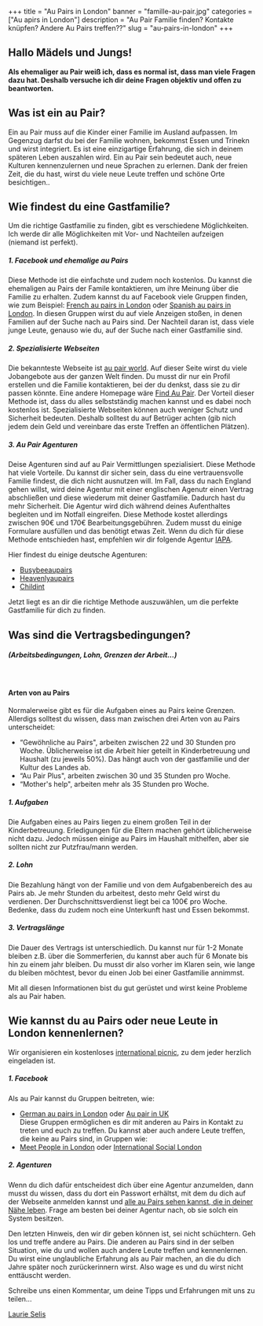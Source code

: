 +++
title = "Au Pairs in London"
banner = "famille-au-pair.jpg"
categories = ["Au apirs in London"]
description = "Au Pair Familie finden? Kontakte knüpfen? Andere Au Pairs treffen??"
slug = "au-pairs-in-london"
+++

## Hallo Mädels und Jungs!

<strong>Als ehemaliger au Pair weiß ich, dass es normal ist, dass man viele Fragen dazu hat. Deshalb versuche ich dir deine Fragen objektiv und offen zu beantworten.</strong>

## Was ist ein au Pair?

Ein au Pair muss auf die Kinder einer Familie im Ausland aufpassen. Im Gegenzug darfst du bei der Familie wohnen, bekommst Essen und Trinekn und wirst integriert. Es ist eine einzigartige Erfahrung, die sich in deinem späteren Leben auszahlen wird. Ein au Pair sein bedeutet auch, neue Kulturen kennenzulernen und neue Sprachen zu erlernen. Dank der freien Zeit, die du hast, wirst du viele neue Leute treffen und schöne Orte besichtigen..

## Wie findest du eine Gastfamilie?

Um die richtige Gastfamilie zu finden, gibt es verschiedene Möglichkeiten. Ich werde dir alle Möglichkeiten mit Vor- und Nachteilen aufzeigen (niemand ist perfekt).

##### 1. Facebook und ehemalige au Pairs

Diese Methode ist die einfachste und zudem noch kostenlos. Du kannst die ehemaligen au Pairs der Famile kontaktieren, um ihre Meinung über die Familie zu erhalten. Zudem kannst du auf Facebook viele Gruppen finden, wie zum Beispiel: [French au pairs in London](https://www.facebook.com/groups/french.au.pairs.in.london/ "french au pair london") oder [Spanish au pairs in London](https://www.facebook.com/groups/spanish.au.pairs.in.london/ "spanish au pairs in London"). In diesen Gruppen wirst du auf viele Anzeigen stoßen, in denen Familien auf der Suche nach au Pairs sind. Der Nachteil daran ist, dass viele junge Leute, genauso wie du, auf der Suche nach einer Gastfamilie sind. 

##### 2. Spezialisierte Webseiten

Die bekannteste Webseite ist [au pair world](https://www.aupairworld.com/ "au pair world"). Auf dieser Seite wirst du viele Jobangebote aus der ganzen Welt finden. Du musst dir nur ein Profil erstellen und die Familie kontaktieren, bei der du denkst, dass sie zu dir passen könnte. Eine andere Homepage wäre [Find Au Pair](https://www.findaupair.com/ "find an pair"). Der Vorteil dieser Methode ist, dass du alles selbstständig machen kannst und es dabei noch kostenlos ist. Spezialisierte Webseiten können auch weniger Schutz und Sicherheit bedeuten. Deshalb solltest du auf Betrüger achten (gib nich jedem dein Geld und vereinbare das erste Treffen an öffentlichen Plätzen). 

##### 3. Au Pair Agenturen

Deise Agenturen sind auf au Pair Vermittlungen spezialisiert. Diese Methode hat viele Vorteile. Du kannst dir sicher sein, dass du eine vertrauensvolle Familie findest, die dich nicht ausnutzen will. Im Fall, dass du nach England gehen willst, wird deine Agentur mit einer englischen Agenutr einen Vertrag abschließen und diese wiederum mit deiner Gastfamilie. Dadurch hast du mehr Sicherheit. Die Agentur wird dich während deines Aufenthaltes begleiten und im Notfall eingreifen. Diese Methode kostet allerdings zwischen 90€ und 170€ Bearbeitungsgebühren. Zudem musst du einige Formulare ausfüllen und das benötigt etwas Zeit. Wenn du dich für diese Methode entschieden hast, empfehlen wir dir folgende Agentur [IAPA](https://www.iapa.org/ "IAPA").

Hier findest du einige deutsche Agenturen:<ul>
	<li>[Busybeeaupairs](http://www.busybeeaupairs.com/ "Busybeeaupairs")</li>
	<li>[Heavenlyaupairs](https://www.heavenlyaupairs.com/ "Heavenlyaupairs")</li>
	<li>[Childint](https://www.childint.co.uk/ "childint")</li>
</ul>

Jetzt liegt es an dir die richtige Methode auszuwählen, um die perfekte Gastfamilie für dich zu finden.


## Was sind die Vertragsbedingungen?
##### (Arbeitsbedingungen, Lohn, Grenzen der Arbeit...)
<br>

#### Arten von au Pairs
Normalerweise gibt es für die Aufgaben eines au Pairs keine Grenzen. Allerdigs solltest du wissen, dass man zwischen drei Arten von au Pairs unterscheidet: <ul>

<li>“Gewöhnliche au Pairs", arbeiten zwischen 22 und 30 Stunden pro Woche. Üblicherweise ist die Arbeit hier geteilt in Kinderbetreuung und Haushalt (zu jeweils 50%). Das hängt auch von der gastfamilie und der Kultur des Landes ab.</li>
<li>“Au Pair Plus", arbeiten zwischen 30 und 35 Stunden pro Woche.</li>
<li>“Mother's help", arbeiten mehr als 35 Stunden pro Woche.</li> </ul>

##### 1. Aufgaben
Die Aufgaben eines au Pairs liegen zu einem großen Teil in der Kinderbetreuung. Erledigungen für die Eltern machen gehört üblicherweise nicht dazu. Jedoch müssen einige au Pairs im Haushalt mithelfen, aber sie sollten nicht zur Putzfrau/mann werden.

##### 2. Lohn
Die Bezahlung hängt von der Familie und von dem Aufgabenbereich des au Pairs ab. Je mehr Stunden du arbeitest, desto mehr Geld wirst du verdienen. Der Durchschnittsverdienst liegt bei ca 100€ pro Woche. Bedenke, dass du zudem noch eine Unterkunft hast und Essen bekommst.

##### 3. Vertragslänge
Die Dauer des Vertrags ist unterschiedlich. Du kannst nur für 1-2 Monate bleiben z.B. über die Sommerferien, du kannst aber auch für 6 Monate bis hin zu einem jahr bleiben. Du musst dir also vorher im Klaren sein, wie lange du bleiben möchtest, bevor du einen Job bei einer Gastfamilie annimmst.

Mit all diesen Informationen bist du gut gerüstet und wirst keine Probleme als au Pair haben. 

## Wie kannst du au Pairs oder neue Leute in London kennenlernen?
Wir organisieren ein kostenloses [international picnic](https://www.facebook.com/InternationalLondonPicnics/ "International picnic"), zu dem jeder herzlich eingeladen ist.


##### 1. Facebook
Als au Pair kannst du Gruppen beitreten, wie: <ul><li>[German au pairs in London](https://www.facebook.com/groups/355858937850390/ "German au pairs") oder [Au pair in UK](https://www.facebook.com/groups/716305271740264/ "au pair in uk")</li>Diese Gruppen ermöglichen es dir mit anderen au Pairs in Kontakt zu treten und euch zu treffen. Du kannst aber auch andere Leute treffen, die keine au Pairs sind, in Gruppen wie: <li>[Meet People in London](https://www.facebook.com/groups/238555079536645/ "meet People in London") oder [International Social London](https://www.facebook.com/groups/665103393648869/ "International social London")</li>
</ul>

##### 2. Agenturen
Wenn du dich dafür entscheidest dich über eine Agentur anzumelden, dann musst du wissen, dass du dort ein Passwort erhältst, mit dem du dich auf der Webseite anmelden kannst und [alle au Pairs sehen kannst, die in deiner Nähe leben](http://www.aupairfriends.com/masterpage.asp?token=&content=0 "au pairs in the same area"). Frage am besten bei deiner Agentur nach, ob sie solch ein System besitzen.

Den letzten Hinweis, den wir dir geben können ist, sei nicht schüchtern. Geh los und treffe andere au Pairs. Die anderen au Pairs sind in der selben Situation, wie du und wollen auch andere Leute treffen und kennenlernen. Du wirst eine unglaubliche Erfahrung als au Pair machen, an die du dich Jahre später noch zurückerinnern wirst. Also wage es und du wirst nicht enttäuscht werden. 


Schreibe uns einen Kommentar, um deine Tipps und Erfahrungen mit uns zu teilen...

[Laurie Selis](https://plus.google.com/113091421949162423553 " Laurie Selis")
